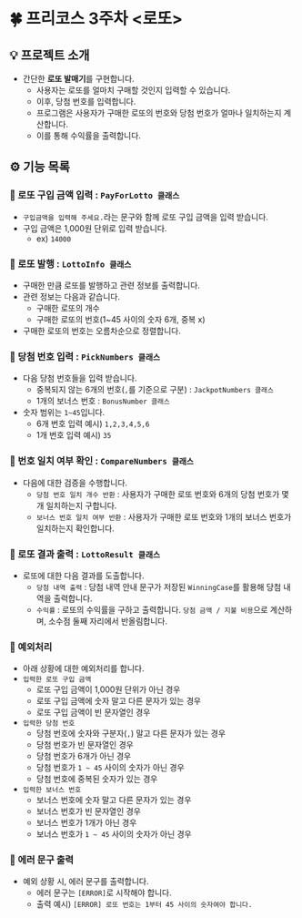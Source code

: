 # 🍀 프리코스 3주차 <로또>

## 💡 프로젝트 소개

- 간단한 **로또 발매기**를 구현합니다.
    - 사용자는 로또를 얼마치 구매할 것인지 입력할 수 있습니다.
    - 이후, 당첨 번호를 입력합니다.
    - 프로그램은 사용자가 구매한 로또의 번호와 당첨 번호가 얼마나 일치하는지 계산합니다.
    - 이를 통해 수익률을 출력합니다.

## ⚙️ 기능 목록

### 📌 로또 구입 금액 입력 : `PayForLotto 클래스`

- `구입금액을 입력해 주세요.`라는 문구와 함께 로또 구입 금액을 입력 받습니다.
- 구입 금액은 1,000원 단위로 입력 받습니다.
    - ex) `14000`

### 📌 로또 발행 : `LottoInfo 클래스`

- 구매한 만큼 로또를 발행하고 관련 정보를 출력합니다.
- 관련 정보는 다음과 같습니다.
    - 구매한 로또의 개수
    - 구매한 로또의 번호(1~45 사이의 숫자 6개, 중복 x)
- 구매한 로또의 번호는 오름차순으로 정렬합니다.

### 📌 당첨 번호 입력 : `PickNumbers 클래스`

- 다음 당첨 번호들을 입력 받습니다.
    - 중복되지 않는 6개의 번호(`,`를 기준으로 구분) : `JackpotNumbers 클래스`
    - 1개의 보너스 번호 : `BonusNumber 클래스`
- 숫자 범위는 `1~45`입니다.
    - 6개 번호 입력 예시) `1,2,3,4,5,6`
    - 1개 번호 입력 예시) `35`

### 📌 번호 일치 여부 확인 : `CompareNumbers 클래스`

- 다음에 대한 검증을 수행합니다.
    - `당첨 번호 일치 개수 반환` : 사용자가 구매한 로또 번호와 6개의 당첨 번호가 몇 개 일치하는지 구합니다.
    - `보너스 번호 일치 여부 반환` : 사용자가 구매한 로또 번호와 1개의 보너스 번호가 일치하는지 확인합니다.

### 📌 로또 결과 출력 : `LottoResult 클래스`

- 로또에 대한 다음 결과를 도출합니다.
    - `당첨 내역 출력` : 당첨 내역 안내 문구가 저장된 `WinningCase`를 활용해 당첨 내역을 출력합니다.
    - `수익률` : 로또의 수익률을 구하고 출력합니다. `당첨 금액 / 지불 비용`으로 계산하며, 소수점 둘째 자리에서 반올림합니다.

### 📌 예외처리

- 아래 상황에 대한 예외처리를 합니다.
- `입력한 로또 구입 금액`
    - 로또 구입 금액이 1,000원 단위가 아닌 경우
    - 로또 구입 금액에 숫자 말고 다른 문자가 있는 경우
    - 로또 구입 금액이 빈 문자열인 경우
- `입력한 당첨 번호`
    - 당첨 번호에 숫자와 구분자(`,`) 말고 다른 문자가 있는 경우
    - 당첨 번호가 빈 문자열인 경우
    - 당첨 번호가 6개가 아닌 경우
    - 당첨 번호가 `1 ~ 45` 사이의 숫자가 아닌 경우
    - 당첨 번호에 중복된 숫자가 있는 경우
- `입력한 보너스 번호`
    - 보너스 번호에 숫자 말고 다른 문자가 있는 경우
    - 보너스 번호가 빈 문자열인 경우
    - 보너스 번호가 1개가 아닌 경우
    - 보너스 번호가 `1 ~ 45` 사이의 숫자가 아닌 경우

### 📌 에러 문구 출력

- 예외 상황 시, 에러 문구를 출력합니다.
    - 에러 문구는 `[ERROR]`로 시작해야 합니다.
    - 출력 예시) `[ERROR] 로또 번호는 1부터 45 사이의 숫자여야 합니다.`
